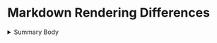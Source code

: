 # Markdown Rendering Differences

<details>
  <summary>
    Summary Body
  </summary>
  ## The Details
  * Thing 1
  * Thing 2
</details>
